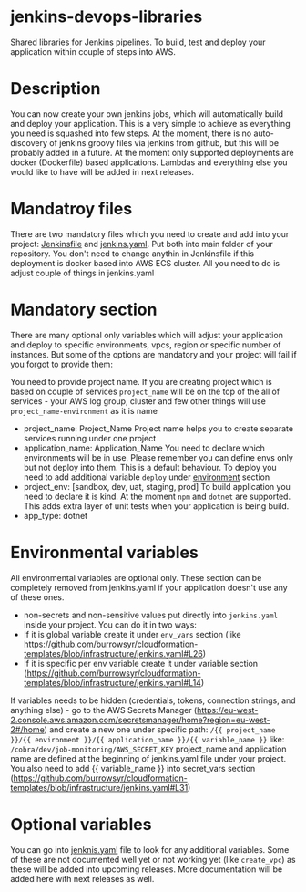 # jenkins-devops-libraries
Shared libraries for Jenkins pipelines. To build, test and deploy your application within couple of steps into AWS.

# Description
You can now create your own jenkins jobs, which will automatically build and deploy your application. This is a very simple to achieve as everything you need is squashed into few steps. At the moment, there is no auto-discovery of jenkins groovy files via jenkins from github, but this will be probably added in a future. At the moment only supported deployments are docker (Dockerfile) based applications. Lambdas and everything else you would like to have will be added in next releases.

# Mandatroy files
There are two mandatory files which you need to create and add into your project: [Jenkinsfile](./Jenkinsfile) and [jenkins.yaml](./jenkins.yaml). Put both into main folder of your repository. You don't need to change anythin in Jenkinsfile if this deployment is docker based into AWS ECS cluster. All you need to do is adjust couple of things in jenkins.yaml

# Mandatory section
There are many optional only variables which will adjust your application and deploy to specific environments, vpcs, region or specific number of instances. But some of the options are mandatory and your project will fail if you forgot to provide them:

You need to provide project name. If you are creating project which is based on couple of services `project_name` will be on the top of the all of services - your AWS log group, cluster and few other things will use `project_name-environment` as it is name
- project_name: Project_Name
Project name helps you to create separate services running under one project
- application_name: Application_Name
You need to declare which environments will be in use. Please remember you can define envs only but not deploy into them. This is a default behaviour. To deploy you need to add additional variable `deploy` under [environment](./blob/master/jenkins.yaml#L10) section 
- project_env: [sandbox, dev, uat, staging, prod]
To build application you need to declare it is kind. At the moment `npm` and `dotnet` are supported. This adds extra layer of unit tests when your application is being build.
- app_type: dotnet

# Environmental variables
All environmental variables are optional only. These section can be completely removed from jenkins.yaml if your application doesn't use any of these ones.
- non-secrets and non-sensitive values put directly into `jenkins.yaml` inside your project. You can do it in two ways:
- If it is global variable create it under `env_vars` section (like https://github.com/burrowsyr/cloudformation-templates/blob/infrastructure/jenkins.yaml#L26)
- If it is specific per env variable create it under variable section (https://github.com/burrowsyr/cloudformation-templates/blob/infrastructure/jenkins.yaml#L14)

If variables needs to be hidden (credentials, tokens, connection strings, and anything else) - go to the AWS Secrets Manager (https://eu-west-2.console.aws.amazon.com/secretsmanager/home?region=eu-west-2#/home) and create a new one under specific path:
```/{{ project_name }}/{{ environment }}/{{ application_name }}/{{ variable_name }}```
like:
```/cobra/dev/job-monitoring/AWS_SECRET_KEY```
project_name and application name are defined at the beginning of jenkins.yaml file under your project. You also need to add {{ variable_name }} into secret_vars section (https://github.com/burrowsyr/cloudformation-templates/blob/infrastructure/jenkins.yaml#L31)

# Optional variables
You can go into [jenknis.yaml](./jenkins.yaml) file to look for any additional variables. Some of these are not documented well yet or not working yet (like `create_vpc`) as these will be added into upcoming releases. More documentation will be added here with next releases as well.
